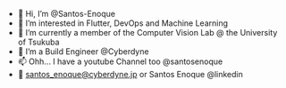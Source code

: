 - 👋 Hi, I’m @Santos-Enoque
- 👀 I’m interested in Flutter, DevOps and Machine Learning
- 🌱 I’m currently a member of the Computer Vision Lab @ the University of Tsukuba
- 💞️ I’m a Build Engineer @Cyberdyne
- 📫 Ohh... I have a youtube Channel too @santosenoque
- 📧 santos_enoque@cyberdyne.jp or Santos Enoque @linkedin
<!---
Santos-Enoque/Santos-Enoque is a ✨ special ✨ repository because its `README.md` (this file) appears on your GitHub profile.
You can click the Preview link to take a look at your changes.
--->
